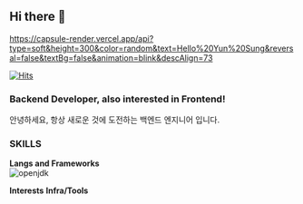 ## Hi there 👋

<!--
**Gnusnuy/Gnusnuy** is a ✨ _special_ ✨ repository because its `README.md` (this file) appears on your GitHub profile.

Here are some ideas to get you started:

- 🔭 I’m currently working on ...
- 🌱 I’m currently learning ...
- 👯 I’m looking to collaborate on ...
- 🤔 I’m looking for help with ...
- 💬 Ask me about ...
- 📫 How to reach me: ...
- 😄 Pronouns: ...
- ⚡ Fun fact: ...
-->
https://capsule-render.vercel.app/api?type=soft&height=300&color=random&text=Hello%20Yun%20Sung&reversal=false&textBg=false&animation=blink&descAlign=73

[![Hits](https://hits.seeyoufarm.com/api/count/incr/badge.svg?url=https%3A%2F%2Fgithub.com%2FGnusnuy&count_bg=%232059E1&title_bg=%234BC1F5&icon=github.svg&icon_color=%23E7E7E7&title=hits&edge_flat=false)](https://hits.seeyoufarm.com)

### Backend Developer, also interested in Frontend!
안녕하세요, 항상 새로운 것에 도전하는 백엔드 엔지니어 입니다.

### SKILLS
**Langs and Frameworks**  
![openjdk](https://img.shields.io/badge/java-000000?style=for-the-badge&logo=openjdk)

**Interests**
**Infra/Tools**


